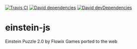 [![Travis CI](https://img.shields.io/travis/sim642/einstein-js/master.svg)](https://travis-ci.org/sim642/einstein-js)
[![David dependencies](https://img.shields.io/david/sim642/einstein-js.svg)](https://david-dm.org/sim642/einstein-js)
[![David devDependencies](https://img.shields.io/david/dev/sim642/einstein-js.svg)](https://david-dm.org/sim642/einstein-js?type=dev)

# einstein-js
Einstein Puzzle 2.0 by Flowix Games ported to the web

